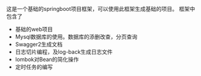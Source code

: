 这是一个基础的springboot项目框架，可以使用此框架生成基础的项目。
框架中包含了
* 基础的web项目 
* Mysql数据库的使用。数据库的添删改查，分页查询
* Swagger2生成文档
* 日志切片编程，及log-back生成日志文件
* lombok对Bean的简化操作
* 定时任务的编写